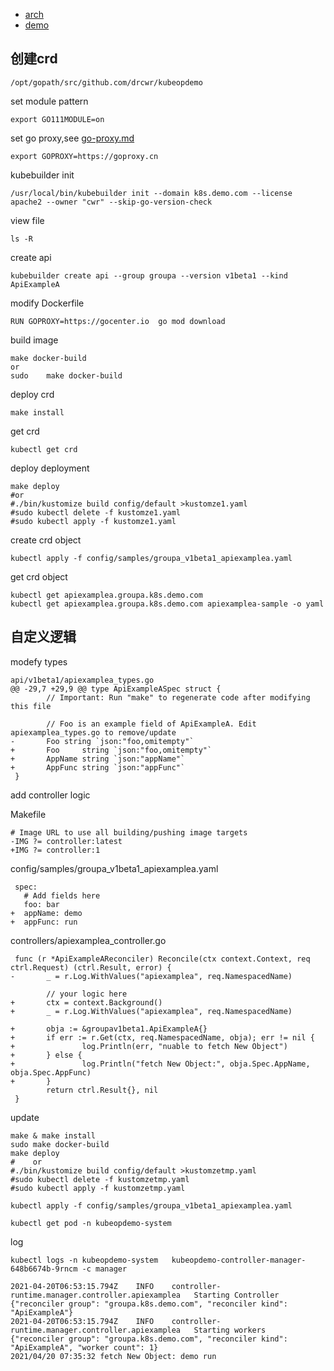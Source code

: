 - [arch](files/01-k8s-operator.odg)
- [demo](https://github.com/drcwr/kubeopdemo)

## 创建crd

    /opt/gopath/src/github.com/drcwr/kubeopdemo

set module pattern

    export GO111MODULE=on

set go proxy,see [go-proxy.md](go-proxy.md)

    export GOPROXY=https://goproxy.cn

kubebuilder init

    /usr/local/bin/kubebuilder init --domain k8s.demo.com --license apache2 --owner "cwr" --skip-go-version-check

view file

    ls -R


create api

    kubebuilder create api --group groupa --version v1beta1 --kind ApiExampleA

modify Dockerfile

    RUN GOPROXY=https://gocenter.io  go mod download

build image

    make docker-build
    or
    sudo    make docker-build

deploy crd

    make install

get crd

    kubectl get crd

deploy deployment

    make deploy
    #or
    #./bin/kustomize build config/default >kustomze1.yaml
    #sudo kubectl delete -f kustomze1.yaml
    #sudo kubectl apply -f kustomze1.yaml

create crd object

    kubectl apply -f config/samples/groupa_v1beta1_apiexamplea.yaml

get crd object

    kubectl get apiexamplea.groupa.k8s.demo.com
    kubectl get apiexamplea.groupa.k8s.demo.com apiexamplea-sample -o yaml

## 自定义逻辑

modefy types

    api/v1beta1/apiexamplea_types.go
    @@ -29,7 +29,9 @@ type ApiExampleASpec struct {
            // Important: Run "make" to regenerate code after modifying this file
     
            // Foo is an example field of ApiExampleA. Edit apiexamplea_types.go to remove/update
    -       Foo string `json:"foo,omitempty"`
    +       Foo     string `json:"foo,omitempty"`
    +       AppName string `json:"appName"`
    +       AppFunc string `json:"appFunc"`
     }



add controller logic

Makefile
    
    # Image URL to use all building/pushing image targets
    -IMG ?= controller:latest
    +IMG ?= controller:1



config/samples/groupa_v1beta1_apiexamplea.yaml

     spec:
       # Add fields here
       foo: bar
    +  appName: demo
    +  appFunc: run
    
controllers/apiexamplea_controller.go
```
 func (r *ApiExampleAReconciler) Reconcile(ctx context.Context, req ctrl.Request) (ctrl.Result, error) {
-       _ = r.Log.WithValues("apiexamplea", req.NamespacedName)
 
        // your logic here
+       ctx = context.Background()
+       _ = r.Log.WithValues("apiexamplea", req.NamespacedName)
 
+       obja := &groupav1beta1.ApiExampleA{}
+       if err := r.Get(ctx, req.NamespacedName, obja); err != nil {
+               log.Println(err, "nuable to fetch New Object")
+       } else {
+               log.Println("fetch New Object:", obja.Spec.AppName, obja.Spec.AppFunc)
+       }
        return ctrl.Result{}, nil
 }
```

update

    make & make install 
    sudo make docker-build
    make deploy
    #    or
    #./bin/kustomize build config/default >kustomzetmp.yaml
    #sudo kubectl delete -f kustomzetmp.yaml
    #sudo kubectl apply -f kustomzetmp.yaml

    kubectl apply -f config/samples/groupa_v1beta1_apiexamplea.yaml

    kubectl get pod -n kubeopdemo-system

log

    kubectl logs -n kubeopdemo-system   kubeopdemo-controller-manager-648b6674b-9rncm -c manager

    2021-04-20T06:53:15.794Z	INFO	controller-runtime.manager.controller.apiexamplea	Starting Controller	{"reconciler group": "groupa.k8s.demo.com", "reconciler kind": "ApiExampleA"}
    2021-04-20T06:53:15.794Z	INFO	controller-runtime.manager.controller.apiexamplea	Starting workers	{"reconciler group": "groupa.k8s.demo.com", "reconciler kind": "ApiExampleA", "worker count": 1}
    2021/04/20 07:35:32 fetch New Object: demo run
    